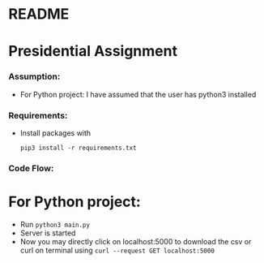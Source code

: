 # README
# Presidential Assignment

### Assumption:
- For Python project: I have assumed that the user has python3 installed

### Requirements:
- Install packages with 

    ```pip3 install -r requirements.txt```

### Code Flow:
# For Python project:
- Run ```python3 main.py```
- Server is started
- Now you may directly click on localhost:5000 to download the csv or curl on terminal using
```curl --request GET localhost:5000```
